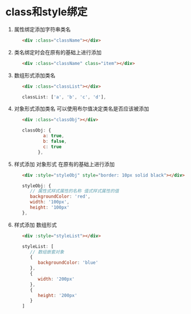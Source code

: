 # class和style绑定

1. 属性绑定添加字符串类名
   ```html
      <div :class="className"></div>
   ```
2. 类名绑定时会在原有的基础上进行添加
   ```html
      <div :class="className" class="item"></div>
   ```
3. 数组形式添加类名
   ```html
      <div :class="classList"></div>
   ```
   ```js
      classList: ['a', 'b', 'c', 'd'],
   ```
4. 对象形式添加类名 可以使用布尔值决定类名是否应该被添加
   ```html
      <div :class="classObj"></div>
   ```
   ```js
      classObj: {
              a: true,
              b: false,
              c: true
            },
   ```
5. 样式添加 对象形式 在原有的基础上进行添加
   ```html
      <div :style="styleObj" style="border: 10px solid black"></div>
   ```
   ```js
      styleObj: {
         // 属性式样式属性的名称 值式样式属性的值
         backgroundColor: 'red',
         width: '100px',
         height: '100px'
      },
   ```
6. 样式添加 数组形式
   ```html
      <div :style="styleList"></div>
   ```
   ```js
      styleList: [
         // 数组嵌套对象
         {
            backgroundColor: 'blue'
         },
         {
            width: '200px'
         },
         {
            height: '200px'
         }
      ]
   ```
